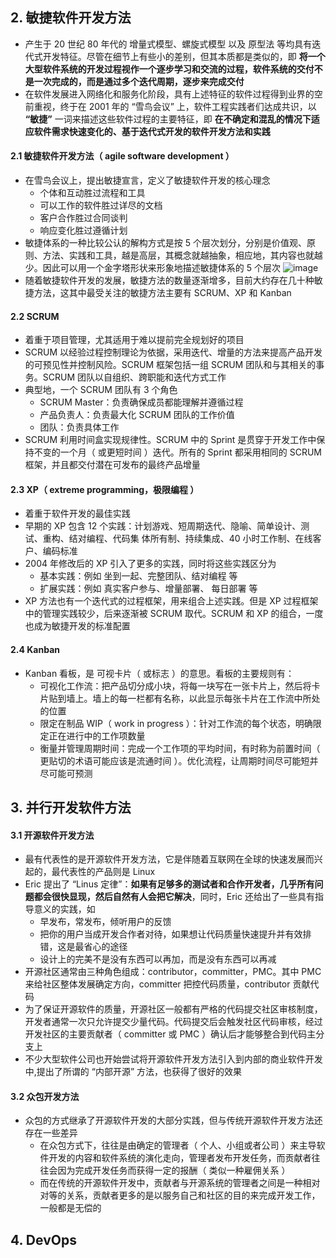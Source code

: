 ## 2. 敏捷软件开发方法

- 产生于 20 世纪 80 年代的 增量式模型、螺旋式模型 以及 原型法 等均具有迭代式开发特征。尽管在细节上有些小的差别，但其本质都是类似的，即 **将一个大型软件系统的开发过程视作一个逐步学习和交流的过程，软件系统的交付不是一次完成的，而是通过多个迭代周期，逐步来完成交付**
- 在软件发展进入网络化和服务化阶段，具有上述特征的软件过程得到业界的空前重视，终于在 2001 年的 “雪鸟会议” 上，软件工程实践者们达成共识，以 **“敏捷”** 一词来描述这些软件过程的主要特征，即 **在不确定和混乱的情况下适应软件需求快速变化的、基于迭代式开发的软件开发方法和实践**

#### 2.1 敏捷软件开发方法（ agile software development ）

- 在雪鸟会议上，提出敏捷宣言，定义了敏捷软件开发的核心理念
  - 个体和互动胜过流程和工具
  - 可以工作的软件胜过详尽的文档
  - 客户合作胜过合同谈判
  - 响应变化胜过遵循计划
- 敏捷体系的一种比较公认的解构方式是按 5 个层次划分，分别是价值观、原则、方法、实践和工具，越是高层，其概念就越抽象，相应地，其内容也就越少。因此可以用一个金字塔形状来形象地描述敏捷体系的 5 个层次
  ![image](https://github.com/user-attachments/assets/25ae9669-315a-444d-a20c-80e0e3f6d997)
- 随着敏捷软件开发的发展，敏捷方法的数量逐渐增多，目前大约存在几十种敏捷方法，这其中最受关注的敏捷方法主要有 SCRUM、XP 和 Kanban

#### 2.2 SCRUM

- 着重于项目管理，尤其适用于难以提前完全规划好的项目
- SCRUM 以经验过程控制理论为依据，采用迭代、增量的方法来提高产品开发的可预见性并控制风险。SCRUM 框架包括一组 SCRUM 团队和与其相关的事务。SCRUM 团队以自组织、跨职能和迭代方式工作
- 典型地，一个 SCRUM 团队有 3 个角色
  - SCRUM Master：负责确保成员都能理解并遵循过程
  - 产品负责人：负责最大化 SCRUM 团队的工作价值
  - 团队：负责具体工作
- SCRUM 利用时间盒实现规律性。SCRUM 中的 Sprint 是贯穿于开发工作中保持不变的一个月（ 或更短时间 ）迭代。所有的 Sprint 都采用相同的 SCRUM 框架，并且都交付潜在可发布的最终产品增量

#### 2.3 XP（ extreme programming，极限编程 ）

- 着重于软件开发的最佳实践
- 早期的 XP 包含 12 个实践：计划游戏、短周期迭代、隐喻、简单设计、测试、重构、结对编程、代码集 体所有制、持续集成、40 小时工作制、在线客户、编码标准
- 2004 年修改后的 XP 引入了更多的实践，同时将这些实践区分为
  - 基本实践：例如 坐到一起、完整团队、结对编程 等
  - 扩展实践：例如 真实客户参与、增量部署、 每日部署 等
- XP 方法也有一个迭代式的过程框架，用来组合上述实践。但是 XP 过程框架中的管理实践较少，后来逐渐被 SCRUM 取代。SCRUM 和 XP 的组合，一度也成为敏捷开发的标准配置

#### 2.4 Kanban

- Kanban 看板，是 可视卡片（ 或标志 ）的意思。看板的主要规则有：
  - 可视化工作流：把产品切分成小块，将每一块写在一张卡片上，然后将卡片贴到墙上。墙上的每一栏都有名称，以此显示每张卡片在工作流中所处的位置
  - 限定在制品 WIP（ work in progress ）：针对工作流的每个状态，明确限定正在进行中的工作项数量
  - 衡量并管理周期时间：完成一个工作项的平均时间，有时称为前置时间（ 更贴切的术语可能应该是流通时间 ）。优化流程，让周期时间尽可能短并尽可能可预测

## 3. 并行开发软件方法

#### 3.1 开源软件开发方法

- 最有代表性的是开源软件开发方法，它是伴随着互联网在全球的快速发展而兴起的，最代表性的产品则是 Linux
- Eric 提出了 “Linus 定律”：**如果有足够多的测试者和合作开发者，几乎所有问题都会很快显现，然后自然有人会把它解决**，同时，Eric 还给出了一些具有指导意义的实践，如
  - 早发布，常发布，倾听用户的反馈
  - 把你的用户当成开发合作者对待，如果想让代码质量快速提升并有效排错，这是最省心的途径
  - 设计上的完美不是没有东西可以再加，而是没有东西可以再减
- 开源社区通常由三种角色组成：contributor，committer，PMC。其中 PMC 来给社区整体发展确定方向，committer 把控代码质量，contributor 贡献代码
- 为了保证开源软件的质量，开源社区一般都有严格的代码提交社区审核制度，开发者通常一次只允许提交少量代码。代码提交后会触发社区代码审核，经过开发社区的主要贡献者（ committer 或 PMC ）确认后才能够整合到代码主分支上
- 不少大型软件公司也开始尝试将开源软件开发方法引入到内部的商业软件开发中,提出了所谓的 “内部开源” 方法，也获得了很好的效果

#### 3.2 众包开发方法

- 众包的方式继承了开源软件开发的大部分实践，但与传统开源软件开发方法还存在一些差异
  - 在众包方式下，往往是由确定的管理者（ 个人、小组或者公司 ）来主导软件开发的内容和软件系统的演化走向，管理者发布开发任务，而贡献者往往会因为完成开发任务而获得一定的报酬（ 类似一种雇佣关系 ）
  - 而在传统的开源软件开发中，贡献者与开源系统的管理者之间是一种相对对等的关系，贡献者更多的是以服务自己和社区的目的来完成开发工作，一般都是无偿的

## 4. DevOps
